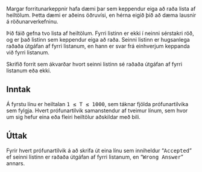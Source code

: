
<p>Margar forritunarkeppnir hafa dæmi þar sem keppendur eiga að raða lista af heiltölum. Þetta dæmi er aðeins öðruvísi, en hérna eigið þið að dæma lausnir á röðunarverkefninu.</p>

<p>Þið fáið gefna tvo lista af heiltölum. Fyrri listinn er ekki í neinni sérstakri röð, og er það listinn sem keppendur eiga að raða. Seinni listinn er hugsanlega raðaða útgáfan af fyrri listanum, en hann er svar frá einhverjum keppanda við fyrri listanum.</p>

<p>Skrifið forrit sem ákvarðar hvort seinni listinn sé raðaða útgáfan af fyrri listanum eða ekki.</p>

<h2>Inntak</h2>

<p>Á fyrstu línu er heiltalan <tt>1 &leq; T &leq; 1000</tt>, sem táknar fjölda prófunartilvika sem fylgja. Hvert prófunartilvik samanstendur af tveimur línum, sem hvor um sig hefur eina eða fleiri heiltölur aðskildar með bili.</p>

<h2>Úttak</h2>

<p>Fyrir hvert prófunartilvik á að skrifa út eina línu sem inniheldur &ldquo;<tt>Accepted</tt>&rdquo; ef seinni listinn er raðaða útgáfan af fyrri listanum, en &ldquo;<tt>Wrong Answer</tt>&rdquo; annars.</p>

